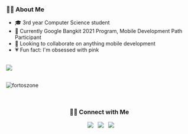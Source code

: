 <h3 align="left">👨‍💻 About Me</h3>

  - 🎓 3rd year Computer Science student
  - 🌱 Currently Google Bangkit 2021 Program, Mobile Development Path Participant
  - 👯 Looking to collaborate on anything mobile development
  - 💗 Fun fact: I'm obsessed with pink

<br>

<a href="stats">
  <img align="center" src="https://github-readme-stats.vercel.app/api?username=fortoszone&show_icons=true&theme=radical">
</a>
<br><br>
<p align="left"> <img src="https://komarev.com/ghpvc/?username=fortoszone&label=Profile%20views&color=f64a7d&style=flat" alt="fortoszone" /> </p>
<br>
<h3 align="center"> 🤝🏻 Connect with Me </h3>
<p align="center">
&nbsp; <a href="https://dev.to/fortoszone" target="_blank" rel="noopener noreferrer"><img src="https://img.shields.io/badge/DEV.TO-%230A0A0A.svg?&style=for-the-badge&logo=dev-dot-to&logoColor=white"/></a>
&nbsp; <a href="https://www.linkedin.com/in/devanugroho/" target="_blank" rel="noopener noreferrer"><img src="https://img.shields.io/badge/linkedin-%230077B5.svg?&style=for-the-badge&logo=linkedin&logoColor=white"/></a>
&nbsp; <a href="mailto:devanugroho03@gmail.com" target="_blank" rel="noopener noreferrer"><img src="https://img.shields.io/badge/gmail-D14836?&style=for-the-badge&logo=gmail&logoColor=white"/></a>
</p>
<!--
**fortoszone/fortoszone** is a ✨ _special_ ✨ repository because its `README.md` (this file) appears on your GitHub profile.
-->
